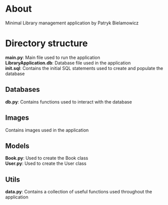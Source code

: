 # About
Minimal Library management application by Patryk Bielamowicz

# Directory structure
**main.py**: Main file used to run the application <br />
**LibraryApplication.db**: Database file used in the application <br />
**init.sql**: Contains the initial SQL statements used to create and populate the database <br />

## Databases
**db.py**: Contains functions used to interact with the database <br />

## Images
Contains images used in the application
## Models
**Book.py**: Used to create the Book class <br />
**User.py**: Used to create the User class
## Utils
**data.py**: Contains a collection of useful functions used throughout the application


